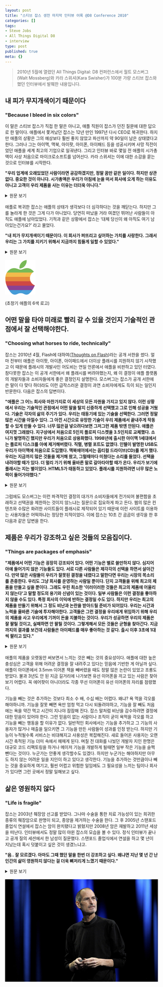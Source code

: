 ```yaml
---
layout: post
title: "스티브 잡스 생전 마지막 인터뷰 어록 @D8 Conference 2010"
categories: []
tags:
- Steve Jobs
- All Things Digital D8
- interview
type: post
published: true
meta: {}
---
```


> 2010년 5월에 열렸던 All Things Digital: D8 컨퍼런스에서 월트 모스버그(Walt Mossberg)와 카라 스위셔(Kara Swisher)가 100분 가량 스티브 잡스와 했던 인터뷰에서 발췌한 내용입니다.

## 내 피가 무지개색이기 때문이다
### "Because I bleed in six colors"

이 말은 스티브 잡스가 직접 한 말은 아니고, 애플 직원이 잡스가 던진 질문에 대한 답으로 한 말이다. 애플에서 쫓겨났던 잡스는 12년 만인 1997년 다시 CEO로 복귀한다. 하지만 애플의 상황은 그의 예상보다 훨씬 좋지 않았고 파산까지 약 90일이 남은 상태였다고 한다. 그러나 그는 아이맥, 맥북, 아이팟, 아이폰, 아이패드 등을 성공시키며 사망 직전이었던 애플을 세계 최고의 기업으로 일궈낸다. 그리고 인터뷰 바로 몇일 전 애플의 시가총액이 사상 처음으로 마이크로소프트를 넘어선다. 카라 스위셔는 이에 대한 소감을 묻는 것으로 인터뷰를 시작한다. 

**"우리 업계에 오래있었던 사람이라면 공감하겠지만, 정말 꿈만 같은 일이다. 하지만 상관 없다. 중요한 것이 아니다. 시가총액은 우리가 아침에 눈을 떠서 회사에 오게 하는 이유도 아니고 고객이 우리 제품을 사는 이유는 더더욱 아니다."**

<details><summary>원문 보기</summary>

For those of us that have been in the industry long time, it’s surreal. But it doesn’t matter very much. It’s not what’s important. It’s not, you know, what makes you come to work in the morning. And it’s not why any of our customers buy our products.

</details>
<br>
애플로 복귀한 잡스는 애플의 상태가 생각보다 더 심각하다는 것을 깨닫는다. 하지만 그를 놀라게 한 것은 그게 다가 아니었다. 당연히 떠났을 거라 여겼던 뛰어난 사람들이 아직도 애플에 남아있었다. 기적과 같은 상황에서 잡스는 ‘대체 당신이 왜 아직도 여기 남아있는건가요?’ 라고 물었다.

**"내 피가 무지개색이기 때문이다. 이 회사가 퍼뜨리고 싶어하는 가치를 사랑한다. 그래서 우리는 그 가치를 지키기 위해서 지금까지 힘들게 일할 수 있었다."**

<details><summary>원문 보기</summary>

They said ‘Because I bleed in six colors, which was the cold six-colored Apple logo. And that was code for ‘Because I love what this place stands for’. And that just made all of us want to work that much harder to have it survived, have that value survived and bring it back.

</details>
<br>
<img src="/assets/posts/apple-six-colors.png" width="100"/>
<br>

(초창기 애플의 6색 로고)

## 어떤 말을 타야 미래로 빨리 갈 수 있을 것인지 기술적인 관점에서 잘 선택해야한다. 
### "Choosing what horses to ride, technically"

잡스는 2010년 4월, Flash에 대하여([Thoughts on Flash](https://www.apple.com/hotnews/thoughts-on-flash/))라는 공개 서한을 썼다. 얼마 전부터 애플은 아이팟, 아이폰, 아이패드에서 더이상 플래시를 지원하지 않기 시작했고 이 때문에 플래시의 개발사인 어도비는 연일 언론에서 애플을 비판하고 있던 터였다. 참다못한 잡스는 이 공개 서한에서 왜 플래시를 버려야했는지, 왜 이 결정이 애플 플랫폼의 개발자들과 소비자들에게 좋은 결정인지 설명한다. 모스버그는 잡스가 공개 서한에 쓴 말이 다 맞다 하더라도 이런 급작스러운 결정이 과연 소비자에게도 득이 되는 일인지 반문한다. 다음은 잡스의 답변이다.

**"애플은 그 어느 회사와 마찬가지로 이 세상의 모든 자원을 가지고 있지 않다. 이런 상황에서 우리는 기술적인 관점에서 어떤 말을 탈지 신중하게 선택했고 그로 인해 성공을 거뒀다. 기술은 각자의 삶의 주기가 있다. 우리는 태동기에 있는 기술을 선택한다. 그러면 정말 많은 시간을 아낄수 있다. 그 아낀 시간으로 유망한 기술이 우리 제품에서 끝내주게 작동할 수 있게 만들 수 있다. 너무 많은걸 넣으려다보면 그저그런 제품 밖엔 안된다. 애플은 여지껏 그래왔다. 지구상에서 처음으로 5인치 플로피 디스켓을 3.5인치로 교체했다. 소니가 발명하긴 했지만 우리가 처음으로 상용화했다. 1998년에 출시한 아이맥 1세대에서는 플로피 디스크를 아예 제거해버렸다. 직렬, 병렬 포트도 없앴다. 인텔이 발명한 USB도 우리가 아이맥에 처음으로 도입했다. 맥북에어에서는 옵티컬 드라이브(CD)를 제거 했다. 우리는 지금까지 많은 것들을 제거해 왔고, 그럴때마다 미쳤다는 소리를 들었다. 선택을 내려야할 때가 있다. 더 멀리 가기 위해 올바른 말로 갈아타야할 때가 온다. 우리가 보기에 플래시는 지는 별이었다. HTML5가 태동하고 있었다. 플래시를 지원하려면 너무 많은 노력이 들어가야했다."**

<details><summary>원문 보기</summary>

Apple is a company that doesn't have the resources of everybody in the World. The way we've succeeded is by choosing what horses to ride really carefully, technically. We try to look for these technical vectors that have a future, and that are headed up. Different pieces of technology go in cycles. they have their springs, summer, and autumns, then they go to the graveyard of technology. So we try to pick things that are in their springs. If you choose wisely, you can save yourself an enormous amount of work versus trying to do everything. And you can really put energy into making those new merging technology be great on your platform, rather than just okay because you're spreading yourself too thin. So we have a history of doing that. As an example, we went from the five inch floppy disk to the 3 1/2 inch floppy disk with the mac. We were the first to do that. we made the 3 1/2 inch disk popular. Sony invented it, and we put it first in the products. We got rid of the floppy disk altogether in 1998 with the first iMac. We also got rid of serial and parallel ports. We were first to adopt USB even though Intel had invented it. You first saw it in mass on iMacs. And so, we have gotten rid of things. We were one of the first to get rid of optical drives, with the MacBook Air. I think things are moving in that direction as well. And sometimes when we get rid of things like the floppy disk drive on the original iMac people call us crazy. But sometimes you have to pick the things that look like they are gonna be the right horses to ride going forward. and Flash looks like a technology that had its day but it's really on its waning, and HTML5 looks like the technology that's really on the ascendency right now. And to incorporate Flash into the system is a lot of work, there's no smartphone shipping with Flash on it now as you know. ... But more importantly, HTML5 is starting to emerge.

</details>
<br>
그럼에도 모스버그는 이런 파격적인 결정의 대가가 소비자들에게 전가되어 불편함을 초래하고 선택권을 제한하는 것이지 않느냐는 질문으로 집요하게 파고 든다. 웹의 많은 컨텐츠와 수많은 화려한 사이트들이 플래시로 제작되어 있기 때문에 이런 사이트를 이용하는 사용자들은 어떡하냐는 정당한 지적이었다. 이에 잡스는 10초 간 곰곰이 생각을 한 후 다음과 같은 답변을 한다.


## 제품은 우리가 강조하고 싶은 것들의 모음집이다.
### "Things are packages of emphasis"

**"제품에서 어떤 기능은 굉장히 강조되어 있다. 어떤 기능은 별로 쓸만하지 않다. 심지어 아예 들어가지 않은 기능들도 있다. 서로 다른 사람들은 제각각의 선택을 하면서 살아간다. 만약 많은 사람들이 우리가 잘못된 결정을 내렸다고 말한다면 우리는 시장의 목소리를 존중한다. 우리도 그냥 회사를 운영하는 사람일 뿐이다. 단지 고객들을 위해 최고의 제품을 만들고 싶을 뿐이다. 그래도 우린 최소한 '이러이러한 것들은 최고의 제품에 어울리지 않는다'고 말할 정도의 용기와 신념이 있는 것이다. 일부 사람들은 이런 결정을 좋아하지 않을 수도 있다. 특정 회사의 이익에 반하는 결정일 수도 있다. 하지만 우리는 최고의 제품을 만들기 위해서 그 정도 비난과 논란을 받아드릴 준비가 되어있다. 우리는 시간과 노력을 올바른 기술에 투자해야한다. 고객들은 그런 결정을 우리에게 위임하기 위해 우리의 제품을 사고 우리에게 기꺼이 돈을 지불하는 것이다. 우리가 성공하면 우리의 제품은 잘 팔릴 것이고, 실패하면 안 팔릴 것이다. 그렇게해서 모든 것들은 균형을 찾아간다. 지금까지의 결과를 보건데 사람들은 아이패드를 매우 좋아하는 것 같다. 출시 이후 3초에 1대씩 팔리고 있다."**

<details><summary>원문 보기</summary>
	Things are packages of emphasis. Some things are emphasized in a product, some things are not done as well in a product, some things are chosen not to be done at all at a product. And so different people make different choices. If the market tells us we're making the wrong choices, we listen to the market. We're just people running this company. We're trying to make great products for people. We have at least the courage of our conviction to say we don't think this is part of what makes a great product and we're going to leave it out. Some people are not gonna like that, some people are gonna call us names, it's not gonna be in certain company's best of interest but we're going to take the heat because we want to make the best product in the world for customers! We're gonna instead focus our energy on these technology which we think are on their ascendencies and we think we're gonna be the right technology for the customers, and you know what? They're paying us to make those choices. That's what a lot of customers pay us to do. If we succeed, they'll buy them! If we don't, they won't. And it will all work itself out. So far I have to say, people seem to be liking iPads! We've sold one every three seconds since we launched it.
</details>
<br>
애플의 제품을 오랫동안 써보면서 느끼는 것은 빼는 것의 중요성이다. 애플에 대한 높은 충성심은 고객을 위해 어려운 결정을 잘 내려주고 있다는 믿음에 기반한 게 아닐까 싶다. 애플이 아이폰에서 3.5mm 이어폰 잭을 빼버렸을 때도 정말 많은 논란이 있었고 조롱도 받았다. 불과 3년도 안 된 지금 길거리에 나가보면 유선 이어폰을 끼고 있는 사람은 찾아보기 어렵다. 꼭 에어팟이 아니더라도 각종 무선 이어폰이 유선 이어폰의 자리를 점령했다.

기능을 빼는 것은 추가하는 것보다 최소 수 배, 수십 배는 어렵다. 왜냐? 욕 먹을 각오를 해야하니까. 기능을 잘못 빼면 욕만 엄청 먹고 다시 되돌려야하고, 기능을 잘 빼도 처음에는 욕을 약간 먹고 시간이 지나야 잠잠해 진다. 잡스 말처럼 비난을 감수하려면 결정에 대한 믿음이 있어야 한다. 그런 믿음이 없는 사람이나 조직이 굳이 욕먹을 각오를 하고 기능을 빼는 행동을 할 이유가 없다. 일반적인 회사에서는 기능을 추가하고 그 기능의 사용자가 많거나 매출을 일으키면 그 기능을 만든 사람들이 성과를 인정 받는다. 하지만 기능이 누적될수록 서비스는 비대해지고 사용성은 복잡해진다. 새로 들어온 사용자는 오랜 시간 축적된 기능 더미 속에서 헤매게 된다. 며칠 전 대화를 나눴던 개발자 지인 한명은 대규모 코드 리팩토링을 하거나 메이저 기능을 개발하게 될때면 일부 작은 기능을 슬쩍 뺀다는 것이다. 누군가는 안좋게 생각할수도 있겠다. 하지만 누군가는 해야하지만 아무도 하지 않는 어려운 일을 지인이 하고 있다고 생각한다. 기능을 추가하는 것만큼이나 빼는 것을 중요하게 여기고, 훨씬 어렵고 위험한 일임에도 그 필요성을 느끼는 팀이나 회사가 있다면 그런 곳에서 정말 일해보고 싶다.


## 삶은 영원하지 않다
### "Life is fragile"

잡스는 2003년 췌장암 선고를 받았다. 그나마 수술을 통한 치료 가능성이 있는 희귀한 종류의 췌장암으로 판명이 되고, 종양을 제거하는 수술을 한다. 그 후 2005년 스탠포드 졸업식 연설에서 잡스는 암이 완치됐다고 밝혔지만 2008년 암은 재발하고 2011년 세상을 떠난다. 인터뷰에서도 정말 많이 야윈 잡스의 모습을 볼 수 있다. 정식 인터뷰가 끝나고 공개 질의 세션에서 한 남성이 질문했다. 스탠포드 졸업식에서 연설을 하고 몇 년이 지났는데 혹시 덧붙이고 싶은 것이 생겼느냐고. 

**"음.. 잘 모르겠다. 아마도 그때 했던 말을 한번 더 강조하고 싶다. 왜냐면 지난 몇 년 간 난 인간의 삶이 영원하지 않다는 걸 더욱 뼈저리게 느꼈기 때문이다."**

<details><summary>원문 보기</summary>
	“Oh I have no idea. I have no idea. Probably I would just turn up the volume on it because last few years have reminded me that life is fragile.”
</details>
<br>
<img src="/assets/posts/steve-jobs.jpeg"/>
